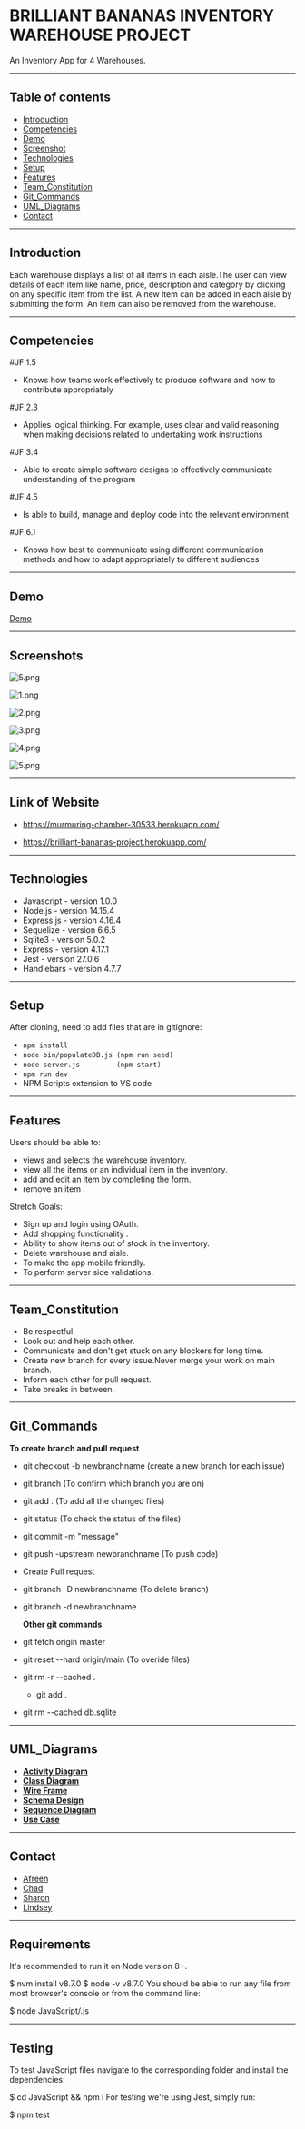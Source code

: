# BRILLIANT BANANAS INVENTORY WAREHOUSE PROJECT
An Inventory App for 4 Warehouses. 

---


## Table of contents

- [Introduction](#introduction)
- [Competencies](#competencies)
- [Demo](#demo)
- [Screenshot](#screenshots)
- [Technologies](#technologies)
- [Setup](#setup)
- [Features](#features)
- [Team_Constitution](#team_constitution)
- [Git_Commands](#git_commands)
- [UML_Diagrams](#uml_diagrams)
- [Contact](#contact)

---

## Introduction

Each warehouse displays a list of all items in each aisle.The user can view details of each item like name, price, description and category by clicking on any specific item from the list. A new item can be added in each aisle by submitting the form. An item can also be removed from the warehouse.

---

## Competencies

#JF 1.5

- Knows how teams work effectively to produce software and how to contribute appropriately

#JF 2.3

- Applies logical thinking. For example, uses clear and valid reasoning when making decisions related to undertaking work
  instructions

#JF 3.4

- Able to create simple software designs to effectively communicate understanding of the program

#JF 4.5

- Is able to build, manage and deploy code into the relevant environment

#JF 6.1

- Knows how best to communicate using different communication methods and how to adapt appropriately to different audiences
---

## Demo

[Demo](https://murmuring-chamber-30533.herokuapp.com/)

---

## Screenshots
![5.png](./banana-images/banana1.png)

![1.png](./banana-images/warehouse1.png)

![2.png](./banana-images/single-view.png)

![3.png](./banana-images/toy-add.png)

![4.png](./banana-images/toy-add1.png)

![5.png](./banana-images/edit-toy-mag.png)


---

## Link of Website

- https://murmuring-chamber-30533.herokuapp.com/

- https://brilliant-bananas-project.herokuapp.com/

---

## Technologies

- Javascript - version 1.0.0
- Node.js - version 14.15.4
- Express.js - version 4.16.4
- Sequelize - version 6.6.5
- Sqlite3 -  version 5.0.2
- Express - version 4.17.1
- Jest - version 27.0.6
- Handlebars - version 4.7.7

---

## Setup

After cloning, need to add files that are in gitignore:

- `npm install`
- `node bin/populateDB.js (npm run seed)`
- `node server.js         (npm start)`
- `npm run dev`
- NPM Scripts extension to VS code 


---

## Features

Users should be able to:

- views and selects the warehouse inventory.
- view all the items or an individual item in the inventory. 
- add and edit an item by completing the form.
- remove an item .

Stretch Goals:

- Sign up and login using OAuth.
- Add shopping functionality .
- Ability to show items out of stock in the inventory.
- Delete warehouse and aisle.
- To make the app mobile friendly.
- To perform server side validations.

---

## Team_Constitution

- Be respectful.
- Look out and help each other.
- Communicate and don't get stuck on any blockers for long time.
- Create new branch for every issue.Never merge your work on main branch.
- Inform each other for pull request.
- Take breaks in between.

---

## Git_Commands

 **To create branch and pull request**
- git checkout -b newbranchname (create a new branch for each issue) 
- git branch (To confirm which branch you are on)
- git add . (To add all the changed files) 
- git status (To check the status of the files) 
- git commit -m "message"
- git push -upstream newbranchname (To push code)
- Create Pull request 
- git branch -D newbranchname (To delete branch)
- git branch -d newbranchname

  **Other git commands**
- git fetch origin master
- git reset --hard origin/main (To overide files)
- git rm -r --cached . 
     - git add .
- git rm --cached db.sqlite

---

 ## UML_Diagrams
 
   - **[Activity Diagram](./UML/activitydiagram/)**
   - **[Class Diagram](./UML/Warehouse%20UML/classdiagram.png/)**
   - **[Wire Frame](./UML/wireframe/)**
   - **[Schema Design](./UML/Warehouse%20UML/schemadesign.png/)**
   - **[Sequence Diagram](./UML/Warehouse%20UML/sequence.png/)**
   - **[Use Case](./UML/Warehouse%20UML/usecase.png/)**
                 

---

## Contact

- [Afreen](https://github.com/afreensafdar)
- [Chad](https://github.com/)
- [Sharon](https://github.com/)
- [Lindsey](https://github.com/)

---
## Requirements
It's recommended to run it on Node version 8+.

$ nvm install v8.7.0
$ node -v
v8.7.0
You should be able to run any file from most browser's console or from the command line:

$ node JavaScript/<file>.js

---
  
## Testing
To test JavaScript files navigate to the corresponding folder and install the dependencies:

$ cd JavaScript && npm i
For testing we're using Jest, simply run:

$ npm test

